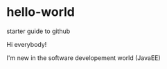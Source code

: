 # hello-world
starter guide to github

Hi everybody!

I'm new in the software developement world (JavaEE)
